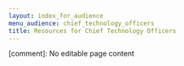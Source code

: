 ```yaml
---
layout: index_for_audience
menu_audience: chief_technology_officers
title: Resources for Chief Technology Officers
---
```


[comment]: No editable page content